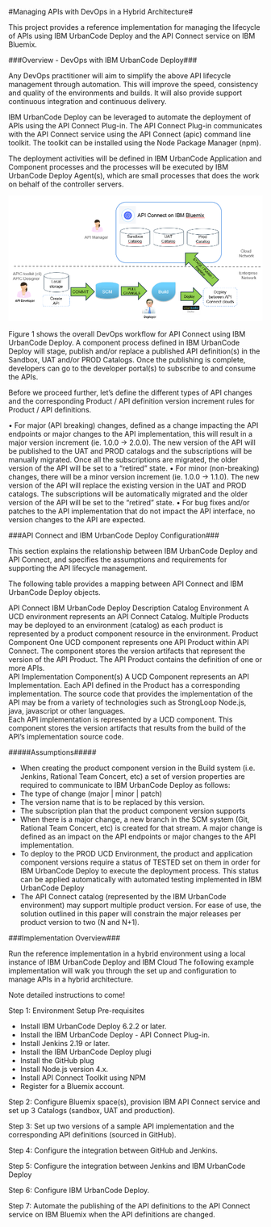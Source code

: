 #Managing APIs with DevOps in a Hybrid Architecture#

This project provides a reference implementation for managing the lifecycle of APIs using IBM UrbanCode Deploy and the API Connect service on IBM Bluemix.  

###Overview - DevOps with IBM UrbanCode Deploy###

Any DevOps practitioner will aim to simplify the above API lifecycle management through automation.  This will improve the speed, consistency and quality of the environments and builds.  It will also provide support continuous integration and continuous delivery.  

IBM UrbanCode Deploy can be leveraged to automate the deployment of APIs using the API Connect Plug-in.  The API Connect Plug-in communicates with the API Connect service using the API Connect (apic) command line toolkit.  The toolkit can be installed using the Node Package Manager (npm).  

The deployment activities will be defined in IBM UrbanCode Application and Component processes and the processes will be executed by IBM UrbanCode Deploy Agent(s), which are small processes that does the work on behalf of the controller servers.  

![Figure 1 - DevOps for API Connect using IBM UrbanCode Deploy](https://github.com/ibm-cloud-architecture/refarch-hybridcloud-blueportal-api/blob/master/imgs/APIC_UCD_Readme_Figure1.png)

Figure 1 shows the overall DevOps workflow for API Connect using IBM UrbanCode Deploy.  A component process defined in IBM UrbanCode Deploy will stage, publish and/or replace a published API definition(s) in the Sandbox, UAT and/or PROD Catalogs.  Once the publishing is complete, developers can go to the developer portal(s) to subscribe to and consume the APIs.  

Before we proceed further, let’s define the different types of API changes and the corresponding Product / API definition version increment rules for Product / API definitions.  

   •	For major (API breaking) changes, defined as a change impacting the API endpoints or major changes to the API implementation, this will result in a major version increment (ie. 1.0.0 -> 2.0.0).  The new version of the API will be published to the UAT and PROD catalogs and the subscriptions will be manually migrated.  Once all the subscriptions are migrated, the older version of the API will be set to a “retired” state. 
   •	For minor (non-breaking) changes, there will be a minor version increment (ie. 1.0.0 -> 1.1.0).  The new version of the API will replace the existing version in the UAT and PROD catalogs.  The subscriptions will be automatically migrated and the older version of the API will be set to the “retired” state. 
   •	For bug fixes and/or patches to the API implementation that do not impact the API interface, no version changes to the API are expected.

###API Connect and IBM UrbanCode Deploy Configuration###

This section explains the relationship between IBM UrbanCode Deploy and API Connect, and specifies the assumptions and requirements for supporting the API lifecycle management.  

The following table provides a mapping between API Connect and IBM UrbanCode Deploy objects.

API Connect	IBM UrbanCode Deploy	Description
Catalog	Environment	A UCD environment represents an API Connect Catalog.  Multiple Products may be deployed to an environment (catalog) as each product is represented by a product component resource in the environment.
Product	Component	One UCD component represents one API Product within API Connect.  The component stores the version artifacts that represent the version of the API Product.
The API Product contains the definition of one or more APIs.    
API Implementation	Component(s)	A UCD Component represents an API Implementation. Each API defined in the Product has a corresponding implementation. The source code that provides the implementation of the API may be from a variety of technologies such as StrongLoop Node.js, java, javascript or other languages.  
Each API implementation is represented by a UCD component.  This component stores the version artifacts that results from the build of the API’s implementation source code.  

#####Assumptions#####
   * When creating the product component version in the Build system (i.e. Jenkins, Rational Team Concert, etc) a set of version properties are required to communicate to IBM UrbanCode Deploy as follows:   
   * The type of change (major | minor | patch) 
   * The version name that is to be replaced by this version.   
   * The subscription plan that the product component version supports
   * When there is a major change, a new branch in the SCM system (Git, Rational Team Concert, etc) is created for that stream.  A major change is defined as an impact on the API endpoints or major changes to the API implementation.  
   * To deploy to the PROD UCD Environment, the product and application component versions require a status of TESTED set on them in order for IBM UrbanCode Deploy to execute the deployment process.  This status can be applied automatically with automated testing implemented in IBM UrbanCode Deploy
   * The API Connect catalog (represented by the IBM UrbanCode environment) may support multiple product version.  For ease of use, the solution outlined in this paper will constrain the major releases per product version to two (N and N+1). 


###Implementation Overview###

Run the reference implementation in a hybrid environment using a local instance of IBM UrbanCode Deploy and IBM Cloud
The following example implementation will walk you through the set up and configuration to manage APIs in a hybrid architecture. 

Note detailed instructions to come!

Step 1: Environment Setup
Pre-requisites
   *	Install IBM UrbanCode Deploy 6.2.2 or later.
   * 	Install the IBM UrbanCode Deploy - API Connect Plug-in. 
   * Install Jenkins 2.19 or later.
   * Install the IBM UrbanCode Deploy plugi
   * Install the GitHub plug
   * Install Node.js version 4.x. 
   * Install API Connect Toolkit using NPM
   * Register for a Bluemix account.

Step 2: Configure Bluemix space(s), provision IBM API Connect service and set up 3 Catalogs (sandbox, UAT and production). 

Step 3: Set up two versions of a sample API implementation and the corresponding API definitions (sourced in GitHub). 

Step 4: Configure the integration between GitHub and Jenkins. 

Step 5: Configure the integration between Jenkins and IBM UrbanCode Deploy

Step 6: Configure IBM UrbanCode Deploy. 

Step 7: Automate the publishing of the API definitions to the API Connect service on IBM Bluemix when the API definitions are changed.

